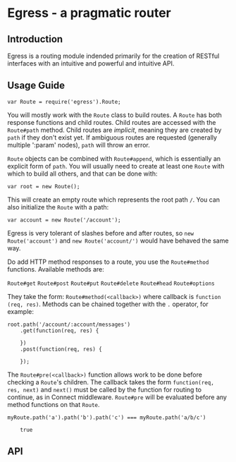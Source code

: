 Egress - a pragmatic router
===========================

Introduction
------------

Egress is a routing module indended primarily for the creation of RESTful interfaces with an intuitive and powerful and intuitive API.

Usage Guide
-----------

	var Route = require('egress').Route;

You will mostly work with the `Route` class to build routes. A `Route` has both response functions and child routes. Child routes are accessed with the `Route#path` method. Child routes are *implicit*, meaning they are created by `path` if they don't exist yet. If ambiguous routes are requested (generally multiple ':param' nodes), `path` will throw an error.

`Route` objects can be combined with `Route#append`, which is essentially an explicit form of `path`. You will usually need to create at least one `Route` with which to build all others, and that can be done with:

	var root = new Route();
	
This will create an empty route which represents the root path `/`. You can also initialize the `Route` with a path:

	var account = new Route('/account');
	
Egress is very tolerant of slashes before and after routes, so `new Route('account')` and `new Route('account/')` would have behaved the same way.

Do add HTTP method responses to a route, you use the `Route#method` functions. Available methods are:

`Route#get`
`Route#post`
`Route#put`
`Route#delete`
`Route#head`
`Route#options`

They take the form: `Route#method(<callback>)` where callback is `function (req, res)`. Methods can be chained together with the `.` operator, for example:

	root.path('/account/:account/messages')
		.get(function(req, res) {
		
		})
		.post(function(req, res) {
		
		});
		
The `Route#pre(<callback>)` function allows work to be done before checking a `Route`'s children. The callback takes the form `function(req, res, next)` and `next()` must be called by the function for routing to continue, as in Connect middleware. `Route#pre` will be evaluated before any method functions on that `Route`.

	myRoute.path('a').path('b').path('c') === myRoute.path('a/b/c')
	
		true

API
---
